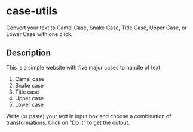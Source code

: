 # case-utils
Convert your text to Camel Case, Snake Case, Title Case, Upper Case, or Lower Case with one click.

## Description
This is a simple website with five major cases to handle of text.
1. Camel case
2. Snake case
3. Title case
4. Upper case
5. Lower case

Write (or paste) your text in input box and choose a combination of transformations.
Click on "Do it" to get the output.
